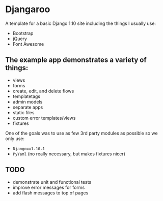 # Djangaroo

A template for a basic Django 1.10 site including the things I usually 
use:

- Bootstrap
- jQuery
- Font Awesome

## The example app demonstrates a variety of things:

- views
- forms
- create, edit, and delete flows
- templatetags
- admin models
- separate apps
- static files
- custom error templates/views
- fixtures

One of the goals was to use as few 3rd party modules as possible so we 
only use:

- `Django==1.10.1`
- `PyYaml` (no really necessary, but makes fixtures nicer)

## TODO

- demonstrate unit and functional tests
- improve error messages for forms
- add flash messages to top of pages